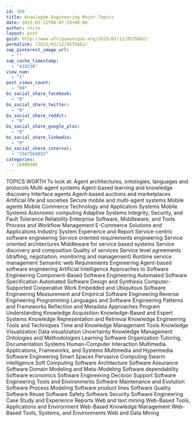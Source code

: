 ```yaml
---
id: 360
title: Knowlegde Engineering Major Topics
date: 2015-03-12T08:07:29+00:00
author: chito
layout: post
guid: http://www.afriqueunique.org/2015/03/12/9535662/
permalink: /2015/03/12/9535662/
swp_pinterest_image_url:
  - ""
swp_cache_timestamp:
  - "419230"
view_num:
  - "1"
post_views_count:
  - "89"
bs_social_share_facebook:
  - "0"
bs_social_share_twitter:
  - "0"
bs_social_share_reddit:
  - "0"
bs_social_share_google_plus:
  - "0"
bs_social_share_linkedin:
  - "0"
bs_social_share_interval:
  - "1567569032"
categories:
  - LEARNING
---
```

TOPICS WORTH To look at: Agent architectures, ontologies, languages and protocols Multi-agent systems Agent-based learning and knowledge discovery Interface agents Agent-based auctions and marketplaces Artificial life and societies Secure mobile and multi-agent systems Mobile agents Mobile Commerce Technology and Application Systems Mobile Systems Autonomic computing Adaptive Systems Integrity, Security, and Fault Tolerance Reliability Enterprise Software, Middleware, and Tools Process and Workflow Management E-Commerce Solutions and Applications Industry System Experience and Report Service-centric software engineering Service oriented requirements engineering Service oriented architectures Middleware for service based systems Service discovery and composition Quality of services Service level agreements (drafting, negotiation, monitoring and management) Runtime service management Semantic web Requirements Engineering Agent-based software engineering Artificial Intelligence Approaches to Software Engineering Component-Based Software Engineering Automated Software Specification Automated Software Design and Synthesis Computer-Supported Cooperative Work Embedded and Ubiquitous Software Engineering Measurement and Empirical Software Engineering Reverse Engineering Programming Languages and Software Engineering Patterns and Frameworks Reflection and Metadata Approaches Program Understanding Knowledge Acquisition Knowledge-Based and Expert Systems Knowledge Representation and Retrieval Knowledge Engineering Tools and Techniques Time and Knowledge Management Tools Knowledge Visualization Data visualization Uncertainty Knowledge Management Ontologies and Methodologies Learning Software Organization Tutoring, Documentation Systems Human-Computer Interaction Multimedia Applications, Frameworks, and Systems Multimedia and Hypermedia Software Engineering Smart Spaces Pervasive Computing Swarm intelligence Soft Computing Software Architecture Software Assurance Software Domain Modeling and Meta-Modeling Software dependability Software economics Software Engineering Decision Support Software Engineering Tools and Environments Software Maintenance and Evolution Software Process Modeling Software product lines Software Quality Software Reuse Software Safety Software Security Software Engineering Case Study and Experience Reports Web and text mining Web-Based Tools, Applications and Environment Web-Based Knowledge Management Web-Based Tools, Systems, and Environments Web and Data Mining